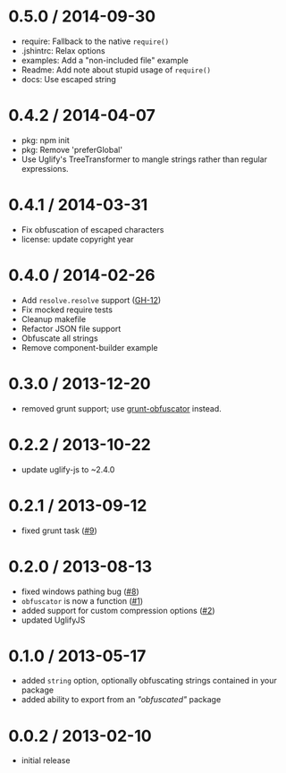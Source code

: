 
0.5.0 / 2014-09-30
==================

  * require: Fallback to the native `require()`
  * .jshintrc: Relax options
  * examples: Add a "non-included file" example
  * Readme: Add note about stupid usage of `require()`
  * docs: Use escaped string

0.4.2 / 2014-04-07
==================

 * pkg: npm init
 * pkg: Remove 'preferGlobal'
 * Use Uglify's TreeTransformer to mangle strings rather than regular expressions.

0.4.1 / 2014-03-31
==================

 * Fix obfuscation of escaped characters
 * license: update copyright year

0.4.0 / 2014-02-26
==================

 * Add `resolve.resolve` support ([GH-12](https://github.com/stephenmathieson/node-obfuscator/issues/12))
 * Fix mocked require tests
 * Cleanup makefile
 * Refactor JSON file support
 * Obfuscate all strings
 * Remove component-builder example

0.3.0 / 2013-12-20
==================

- removed grunt support; use [grunt-obfuscator](https://github.com/stephenmathieson/grunt-obfuscator) instead.

0.2.2 / 2013-10-22
==================

- update uglify-js to ~2.4.0

0.2.1 / 2013-09-12
==================

- fixed grunt task ([#9](https://github.com/stephenmathieson/node-obfuscator/pull/9))

0.2.0 / 2013-08-13
==================

- fixed windows pathing bug ([#8](https://github.com/stephenmathieson/node-obfuscator/pull/8))
- `obfuscator` is now a function ([#1](https://github.com/stephenmathieson/node-obfuscator/issues/1))
- added support for custom compression options ([#2](https://github.com/stephenmathieson/node-obfuscator/issues/2))
- updated UglifyJS

0.1.0 / 2013-05-17
==================

- added `string` option, optionally obfuscating strings contained in your package
- added ability to export from an _"obfuscated"_ package

0.0.2 / 2013-02-10
==================

- initial release
